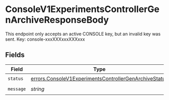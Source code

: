# ConsoleV1ExperimentsControllerGenArchiveResponseBody

This endpoint only accepts an active CONSOLE key, but an invalid key was sent. Key: console-xxxXXXxxxXXXxxx


## Fields

| Field                                                                                                                          | Type                                                                                                                           | Required                                                                                                                       | Description                                                                                                                    |
| ------------------------------------------------------------------------------------------------------------------------------ | ------------------------------------------------------------------------------------------------------------------------------ | ------------------------------------------------------------------------------------------------------------------------------ | ------------------------------------------------------------------------------------------------------------------------------ |
| `status`                                                                                                                       | [errors.ConsoleV1ExperimentsControllerGenArchiveStatus](../../models/errors/consolev1experimentscontrollergenarchivestatus.md) | :heavy_check_mark:                                                                                                             | N/A                                                                                                                            |
| `message`                                                                                                                      | *string*                                                                                                                       | :heavy_check_mark:                                                                                                             | N/A                                                                                                                            |